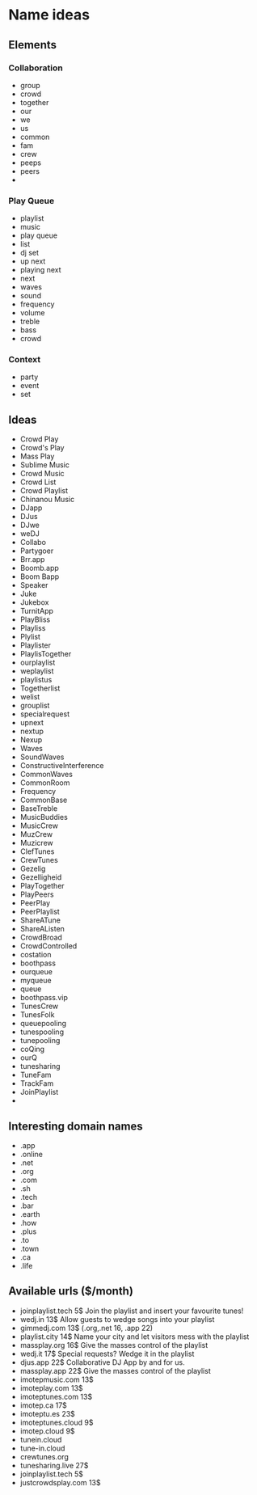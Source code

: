 # Name ideas

## Elements

### Collaboration
- group
- crowd
- together
- our
- we
- us
- common
- fam
- crew
- peeps
- peers
-

### Play Queue
- playlist
- music
- play queue
- list
- dj set
- up next
- playing next
- next
- waves
- sound
- frequency
- volume
- treble
- bass
- crowd

### Context
- party
- event
- set

## Ideas
- Crowd Play
- Crowd's Play
- Mass Play
- Sublime Music
- Crowd Music
- Crowd List
- Crowd Playlist
- Chinanou Music
- DJapp
- DJus
- DJwe
- weDJ
- Collabo
- Partygoer
- Brr.app
- Boomb.app
- Boom Bapp
- Speaker
- Juke
- Jukebox
- TurnitApp
- PlayBliss
- Playliss
- Plylist
- Playlister
- PlaylisTogether
- ourplaylist
- weplaylist
- playlistus
- Togetherlist
- welist
- grouplist
- specialrequest
- upnext
- nextup
- Nexup
- Waves
- SoundWaves
- ConstructiveInterference
- CommonWaves
- CommonRoom
- Frequency
- CommonBase
- BaseTreble
- MusicBuddies
- MusicCrew
- MuzCrew
- Muzicrew
- ClefTunes
- CrewTunes
- Gezelig
- Gezelligheid
- PlayTogether
- PlayPeers
- PeerPlay
- PeerPlaylist
- ShareATune
- ShareAListen
- CrowdBroad
- CrowdControlled
- costation
- boothpass
- ourqueue
- myqueue
- queue
- boothpass.vip
- TunesCrew
- TunesFolk
- queuepooling
- tunespooling
- tunepooling
- coQing
- ourQ
- tunesharing
- TuneFam
- TrackFam
- JoinPlaylist
-

## Interesting domain names
- .app
- .online
- .net
- .org
- .com
- .sh
- .tech
- .bar
- .earth
- .how
- .plus
- .to
- .town
- .ca
- .life

## Available urls ($/month)
- joinplaylist.tech 5$  Join the playlist and insert your favourite tunes!
- wedj.in 13$           Allow guests to wedge songs into your playlist
- gimmedj.com 13$       (.org,.net 16, .app 22)
- playlist.city 14$     Name your city and let visitors mess with the playlist
- massplay.org 16$      Give the masses control of the playlist
- wedj.it 17$           Special requests? Wedge it in the playlist
- djus.app 22$          Collaborative DJ App by and for us.
- massplay.app 22$      Give the masses control of the playlist
- imotepmusic.com 13$
- imoteplay.com 13$
- imoteptunes.com 13$
- imotep.ca 17$
- imoteptu.es 23$
- imoteptunes.cloud 9$
- imotep.cloud 9$
- tunein.cloud
- tune-in.cloud
- crewtunes.org
- tunesharing.live 27$
- joinplaylist.tech 5$
- justcrowdsplay.com 13$
